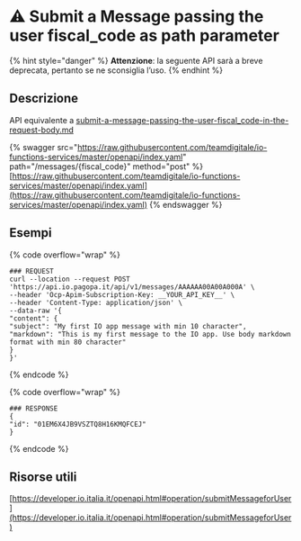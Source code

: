 # ⚠ Submit a Message passing the user fiscal\_code as path parameter

{% hint style="danger" %}
**Attenzione**: la seguente API sarà a breve deprecata, pertanto se ne sconsiglia l’uso.
{% endhint %}

## Descrizione

API equivalente a [submit-a-message-passing-the-user-fiscal\_code-in-the-request-body.md](submit-a-message-passing-the-user-fiscal\_code-in-the-request-body.md "mention")

{% swagger src="https://raw.githubusercontent.com/teamdigitale/io-functions-services/master/openapi/index.yaml" path="/messages/{fiscal_code}" method="post" %}
[https://raw.githubusercontent.com/teamdigitale/io-functions-services/master/openapi/index.yaml](https://raw.githubusercontent.com/teamdigitale/io-functions-services/master/openapi/index.yaml)
{% endswagger %}

## Esempi

{% code overflow="wrap" %}
```shell
### REQUEST
curl --location --request POST 'https://api.io.pagopa.it/api/v1/messages/AAAAAA00A00A000A' \
--header 'Ocp-Apim-Subscription-Key: __YOUR_API_KEY__' \
--header 'Content-Type: application/json' \
--data-raw '{
"content": {
"subject": "My first IO app message with min 10 character",
"markdown": "This is my first message to the IO app. Use body markdown format with min 80 character"
}
}'
```
{% endcode %}

{% code overflow="wrap" %}
```shell
### RESPONSE
{
"id": "01EM6X4JB9VSZTQ8H16KMQFCEJ"
}
```
{% endcode %}

## Risorse utili

[https://developer.io.italia.it/openapi.html#operation/submitMessageforUser](https://developer.io.italia.it/openapi.html#operation/submitMessageforUser)

